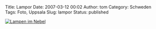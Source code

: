 Title: Lampor
Date: 2007-03-12 00:02
Author: tom
Category: Schweden
Tags: Foto, Uppsala
Slug: lampor
Status: published

[![Lampen im
Nebel](/pic/lampor_s.jpg "Lampen im Nebel")](/pic/lampor_l.jpg)

